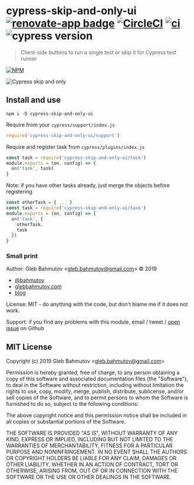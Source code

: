 # cypress-skip-and-only-ui [![renovate-app badge][renovate-badge]][renovate-app] [![CircleCI](https://circleci.com/gh/bahmutov/cypress-skip-and-only-ui.svg?style=svg)](https://circleci.com/gh/bahmutov/cypress-skip-and-only-ui) [![ci](https://github.com/bahmutov/cypress-skip-and-only-ui/actions/workflows/ci.yml/badge.svg?branch=master&event=push)](https://github.com/bahmutov/cypress-skip-and-only-ui/actions/workflows/ci.yml) ![cypress version](https://img.shields.io/badge/cypress-9.5.2-brightgreen)

> Client-side buttons to run a single test or skip it for Cypress test runner

[![NPM][npm-icon] ][npm-url]

![Cypress skip and only](img/skip-and-only.gif)

## Install and use

```shell
npm i -D cypress-skip-and-only-ui
```

Require from your `cypress/support/index.js`

```js
require('cypress-skip-and-only-ui/support')
```

Require and register task from `cypress/plugins/index.js`

```js
const task = require('cypress-skip-and-only-ui/task')
module.exports = (on, config) => {
  on('task', task)
}
```

Note: if you have other tasks already, just merge the objects before registering

```js
const otherTask = { ... }
const task = require('cypress-skip-and-only-ui/task')
module.exports = (on, config) => {
  on('task', {
    otherTask,
    task
  })
}
```

### Small print

Author: Gleb Bahmutov &lt;gleb.bahmutov@gmail.com&gt; &copy; 2019

* [@bahmutov](https://twitter.com/bahmutov)
* [glebbahmutov.com](https://glebbahmutov.com)
* [blog](https://glebbahmutov.com/blog)

License: MIT - do anything with the code, but don't blame me if it does not work.

Support: if you find any problems with this module, email / tweet /
[open issue](https://github.com/bahmutov/cypress-skip-and-only-ui/issues) on Github

## MIT License

Copyright (c) 2019 Gleb Bahmutov &lt;gleb.bahmutov@gmail.com&gt;

Permission is hereby granted, free of charge, to any person
obtaining a copy of this software and associated documentation
files (the "Software"), to deal in the Software without
restriction, including without limitation the rights to use,
copy, modify, merge, publish, distribute, sublicense, and/or sell
copies of the Software, and to permit persons to whom the
Software is furnished to do so, subject to the following
conditions:

The above copyright notice and this permission notice shall be
included in all copies or substantial portions of the Software.

THE SOFTWARE IS PROVIDED "AS IS", WITHOUT WARRANTY OF ANY KIND,
EXPRESS OR IMPLIED, INCLUDING BUT NOT LIMITED TO THE WARRANTIES
OF MERCHANTABILITY, FITNESS FOR A PARTICULAR PURPOSE AND
NONINFRINGEMENT. IN NO EVENT SHALL THE AUTHORS OR COPYRIGHT
HOLDERS BE LIABLE FOR ANY CLAIM, DAMAGES OR OTHER LIABILITY,
WHETHER IN AN ACTION OF CONTRACT, TORT OR OTHERWISE, ARISING
FROM, OUT OF OR IN CONNECTION WITH THE SOFTWARE OR THE USE OR
OTHER DEALINGS IN THE SOFTWARE.

[npm-icon]: https://nodei.co/npm/cypress-skip-and-only-ui.svg?downloads=true
[npm-url]: https://npmjs.org/package/cypress-skip-and-only-ui
[renovate-badge]: https://img.shields.io/badge/renovate-app-blue.svg
[renovate-app]: https://renovateapp.com/
